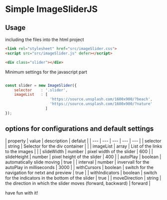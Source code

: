 # Simple ImageSliderJS

## Usage

including the files into the html project

```html
<link rel="stylesheet" href="src/imageSlider.css">
<script src="src/imageSlider.js" defer></script>

<div class="slider"></div>
```

Minimum settings for the javascript part

```javascript

const slider = new ImageSlider({
    selector    : '.slider',
    imageList   : [
                    'https://source.unsplash.com/1600x900/?beach',
                    'https://source.unsplash.com/1600x900/?nature'
                  ]
});
```

## options for configurations and default settings

| property | value | description | defalut |
| --- | --- | --- | --- | --- |
| selector | string | Selector for the div container | |
| imageList | array | List of the links to the images | |
| slideWidth | number | pixel width of the slider | 600 |
| slideHeight | number | pixel height of the slider | 400 |
| autoPlay | boolean | automatically slide moving | true |
| interval | number | invervall for the autoPlay in milliseconds | 3000 |
| withCursors | boolean | switch for the navigation for netxt and preview | true |
| withIndicators | boolean | switch for the indicators in the bottom of the slider | true |
| moveDirection | string | the direction in which the slider moves (forward, backward) | forward |

have fun with it!
